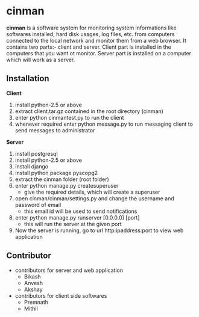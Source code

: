 # cinman 

**cinman** is a software system for monitoring system informations like softwares installed, hard disk usages, log files, etc. from computers connected to the local network and monitor them from a web browser. It contains two parts:- client and server. Client part is installed in the computers that you want ot monitor. Server part is installed on a computer which will work as a server.   

## Installation
**Client**
1. install python-2.5 or above
2. extract client.tar.gz contained in the root directory \(cinman\)
3. enter python cinmantest.py to run the client
4. whenever required enter python message.py to run messaging client to send messages to administrator

**Server**
1. install postgresql
2. install python-2.5 or above
3. install django
4. install python package pyscopg2
5. extract the cinman folder \(root folder\)
6. enter python manage.py createsuperuser 
   * give the required details, which will create a superuser
7. open cinman/cinman/settings.py and change the username and password of email
   * this email id will be used to send notifications
8. enter python manage.py runserver \[0.0.0.0\] \[port\]
   * this will run the server at the given port
9. Now the server is running, go to url http\:ipaddress:port to view web application

## Contributor
* contributors for server and web application
   * Bikash
   * Anvesh
   * Akshay
* contributors for client side softwares
   * Premnath
   * Mithil
